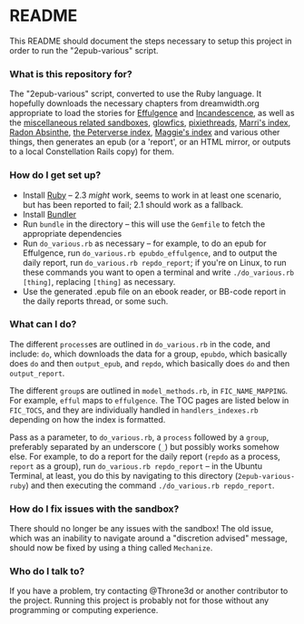 # README #

This README should document the steps necessary to setup this project in order to run the "2epub-various" script.

### What is this repository for? ###

The "2epub-various" script, converted to use the Ruby language. It hopefully downloads the necessary chapters from dreamwidth.org appropriate to load the stories for [Effulgence](https://belltower.dreamwidth.org/8579.html) and [Incandescence](https://alicornutopia.dreamwidth.org/7441.html), as well as the [miscellaneous related sandboxes](https://alicornutopia.dreamwidth.org/1640.html), [glowfics](https://glowfic.dreamwidth.org/), [pixiethreads](https://pixiethreads.dreamwidth.org/613.html), [Marri's index](https://marrinikari.dreamwidth.org/1634.html), [Radon Absinthe](https://radon-absinthe.dreamwidth.org/295.html), [the Peterverse index](https://peterverse.dreamwidth.org/1643.html), [Maggie's index](https://maggie-of-the-owls.dreamwidth.org/454.html) and various other things, then generates an epub (or a 'report', or an HTML mirror, or outputs to a local Constellation Rails copy) for them.

### How do I get set up? ###
* Install [Ruby](https://www.ruby-lang.org/en/) – 2.3 *might* work, seems to work in at least one scenario, but has been reported to fail; 2.1 should work as a fallback.
* Install [Bundler](http://bundler.io/)
* Run `bundle` in the directory – this will use the `Gemfile` to fetch the appropriate dependencies
* Run `do_various.rb` as necessary – for example, to do an epub for Effulgence, run `do_various.rb epubdo_effulgence`, and to output the daily report, run `do_various.rb repdo_report`; if you're on Linux, to run these commands you want to open a terminal and write `./do_various.rb [thing]`, replacing `[thing]` as necessary.
* Use the generated .epub file on an ebook reader, or BB-code report in the daily reports thread, or some such.

### What can I do? ###
The different `process`es are outlined in `do_various.rb` in the code, and include: `do`, which downloads the data for a group, `epubdo`, which basically does `do` and then `output_epub`, and `repdo`, which basically does `do` and then `output_report`.

The different `group`s are outlined in `model_methods.rb`, in `FIC_NAME_MAPPING`. For example, `efful` maps to `effulgence`. The TOC pages are listed below in `FIC_TOCS`, and they are individually handled in `handlers_indexes.rb` depending on how the index is formatted.

Pass as a parameter, to `do_various.rb`, a `process` followed by a `group`, preferably separated by an underscore (`_`) but possibly works somehow else. For example, to do a report for the daily report (`repdo` as a process, `report` as a group), run `do_various.rb repdo_report` – in the Ubuntu Terminal, at least, you do this by navigating to this directory (`2epub-various-ruby`) and then executing the command `./do_various.rb repdo_report`.

### How do I fix issues with the sandbox? ###
There should no longer be any issues with the sandbox! The old issue, which was an inability to navigate around a "discretion advised" message, should now be fixed by using a thing called `Mechanize`.

### Who do I talk to? ###
If you have a problem, try contacting @Throne3d or another contributor to the project. Running this project is probably not for those without any programming or computing experience.
